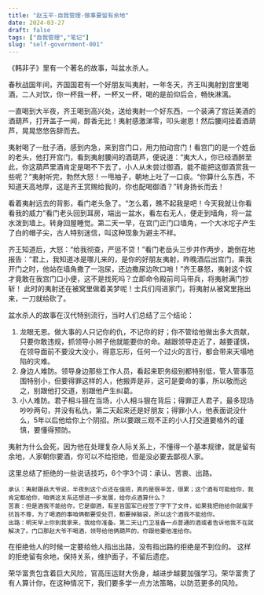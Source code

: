 ```yaml
---
title: "赵玉平-自我管理-做事要留有余地"
date: 2024-03-27
draft: false
tags: ["自我管理","笔记"]
slug: "self-government-001"
---
```


《韩非子》里有一个著名的故事，叫盆水杀人。

春秋战国年间，齐国国君有一个好朋友叫夷射，一年冬天，齐王叫夷射到宫里喝酒，二人对饮，你一杯我一杯，一杯又一杯，喝的是前仰后合，畅快淋漓。

一直喝到大半夜，齐王喝到高兴处，送给夷射一个好东西，一个装满了宫廷美酒的酒葫芦，打开盖子一闻，醇香无比！夷射感激涕零，叩头谢恩！然后腰间挂着酒葫芦，晃晃悠悠告辞而去。

夷射喝了一肚子酒，感到内急，来到宫门口，用力拍动宫门！看宫门的是一个姓岳的老头，他打开宫门，看到夷射腰间的酒葫芦，便说道：“夷大人，你已经酒醉至此，你这葫芦里酒肯定是喝不下去了，小人从未尝过御酒，能不能把这御酒赏我一些呢？”夷射听完，勃然大怒！一甩袖子，朝地上吐了一口痰。“你算什么东西，不知道天高地厚，这是齐王赏赐给我的，你也配喝御酒？”转身扬长而去！

看着夷射远去的背影，看门老头急了。“怎么着，瞧不起我是吧！今天我就让你看看我的威力”看门老头回到耳房，端出一盆水，看左右无人，便走到墙角，将一盆水泼到墙上。转身回屋睡觉。第二天一早，在宫门正门口墙角，一个大冰坨子产生了白的帽子尖，古人特别迷信，叫这种现象为避主不祥。

齐王知道后，大怒：“给我彻查，严惩不贷！”看门老岳头三步并作两步，跪倒在地报告：“君上，我知道冰是哪儿来的，是你的好朋友夷射，昨晚酒后出宫门，乘我开门之时，他站在墙角撒了一泡尿，还边撒尿边吹口哨！”齐王暴怒，夷射这个奴才竟敢在我宫门口小便，这不是找死吗？立即命令殿前司马带兵，将夷射满门抄斩！
此时的夷射还在被窝里做着美梦呢！士兵们闯进家门，将夷射从被窝里拖出来，一刀就给砍了。

盆水杀人的故事在汉代特别流行，当时人们总结了三个结论：
1. 龙眼无恩。做大事的人只记你的仇，不记你的好；你不管给他做出多大贡献，只要你敢违规，抓领导小辫子他就能要你的命。越跟领导走近了，越要谨慎，在领导面前不要没大没小，得意忘形，任何一个过火的言行，都会带来天塌地陷的灾难。
2. 身边人难防。领导身边那些工作人员，看起来职务级别都特别低，管人管事范围特别小，但要得罪这样的人，他搬弄是非，这可是要命的事，所以敬而远之，别跟他打交道，别跟他产生纠葛。
3. 小人难防。君子相斗狠在当场，小人相斗狠在背后；得罪正人君子，最多现场吵吵两句，并没有私仇，第二天起来还是好朋友；得罪小人，他表面说没什么，5年以后他给你上个阴招。所以要跟三观不正的小人打交道要格外的谨慎，要懂得预防。

夷射为什么会死，因为他在处理复杂人际关系上，不懂得一个基本规律，就是留有余地，人家朝你要酒，你可以不给拒绝，但是没必要去鄙视人家。

这里总结了拒绝的一些说话技巧，6个字3个词：承认、苦衷、出路。
```text
承认：夷射跟岳大爷说，半夜到这个点还在值班，真的是很辛苦，很累；这个酒有可能给你，我肯定都给你，咱俩这关系还想进一步发展，给你点酒算什么？
苦衷：但是酒我不能给你，它是御酒，有圣旨国军已经签了字下了文件，如果我把他给你就属于抗旨不尊，为了喝酒的事咱俩都要受处罚，都要掉脑袋，所以这个酒我不能给你。
出路：明天早上你到我家来，我给你准备。第二天让门卫准备一点普通的酒或者告诉他我不在就解决了。门口那赵大爷不喝酒，领导给他俩葫芦的，你跟他要他准给你。
```
在拒绝他人的时候一定要给他人指出出路，没有指出路的拒绝是不到位的。
这样的拒绝留有余地，保持关系，维护面子，不留后遗症。

荣华富贵包含着巨大风险，官高压运财大伤身，越进步越要加强学习。荣华富贵了有人算计你，在这种情况下，我们要多学一点方法策略，以防范更多的风险。

